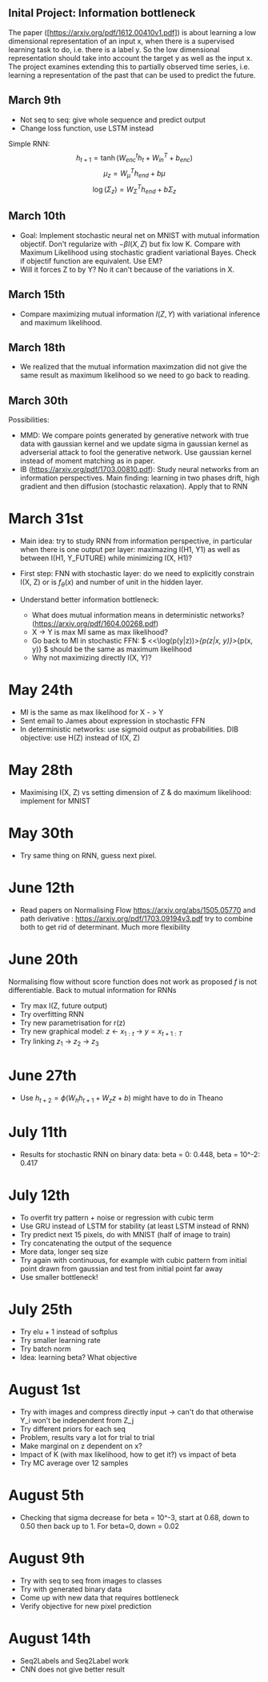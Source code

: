 ## Inital Project: Information bottleneck
The paper ([https://arxiv.org/pdf/1612.00410v1.pdf]) is about learning a low dimensional representation of an input x, when there is a supervised learning task to do, i.e. there is a label y. So the low dimensional representation should take into account the target y as well as the input x. The project examines extending this to partially observed time series, i.e. learning a representation of the past that can be used to predict the future.

## March 9th
- Not seq to seq: give whole sequence and predict output
- Change loss function, use LSTM instead

Simple RNN:
$$ h_{t+1} = \tanh(W_{enc}^t h_t + W_{in}^T + b_{enc})$$
$$ \mu_z = W_\mu^T h_{end} + b\mu$$
$$ \log(\Sigma_z) = W_\Sigma^T h_{end} + b\Sigma_z$$

## March 10th
- Goal: Implement stochastic neural net on MNIST with mutual information objectif. Don't regularize with $-\beta I(X, Z)$ but fix low K. Compare with Maximum Likelihood using stochastic gradient variational Bayes. Check if objectif function are equivalent. Use EM?
- Will it forces Z to by Y? No it can't because of the variations in X.

## March 15th
- Compare maximizing mutual information $I(Z, Y)$ with variational inference and maximum likelihood.

## March 18th
- We realized that the mutual information maximzation did not give the same result as maximum likelihood so we need to go back to reading.

## March 30th
Possibilities: 
- MMD: We compare points generated by generative network with true data with gaussian kernel and we update sigma in gaussian kernel as adverserial attack to fool the generative network. Use gaussian kernel instead of moment matching as in paper.
- IB (https://arxiv.org/pdf/1703.00810.pdf): Study neural networks from an information perspectives. Main finding: learning in two phases drift, high gradient and then diffusion (stochastic relaxation).
Apply that to RNN

# March 31st
- Main idea: try to study RNN from information perspective, in particular when there is one output per layer: maximazing I(H1, Y1) as well as between I(H1, Y_FUTURE) while minimizing I(X, H1)?

- First step: FNN with stochastic layer: do we need to explicitly constrain I(X, Z) or is $f_{\theta}(x)$ and number of unit in the hidden layer.

- Understand better information bottleneck: 
    - What does mutual information means in deterministic networks? (https://arxiv.org/pdf/1604.00268.pdf)
    - X -> Y is max MI same as max likelihood?
    - Go back to MI in stochastic FFN: $ <<\log(p(y|z))>_{p(z|x, y)}>_{p(x, y)} $ should be the same as maximum likelihood
    - Why not maximizing directly I(X, Y)?

# May 24th 
- MI is the same as max likelihood for X - > Y
- Sent email to James about expression in stochastic FFN
- In deterministic networks: use sigmoid output as probabilities. DIB objective: use H(Z) instead of I(X, Z)

# May 28th
- Maximising I(X, Z) vs setting dimension of Z & do maximum likelihood: implement for MNIST

# May 30th 
- Try same thing on RNN, guess next pixel.

# June 12th
- Read papers on Normalising Flow https://arxiv.org/abs/1505.05770 and path derivative : https://arxiv.org/pdf/1703.09194v3.pdf try to combine both to get rid of determinant. Much more flexibility

# June 20th
Normalising flow without score function does not work as proposed $f$ is not differentiable. Back to mutual information for RNNs
- Try max I(Z, future output)
- Try overfitting RNN
- Try new parametrisation for r(z)
- Try new graphical model: $z$ <- $x_{1:t}$ -> $y = x_{t+1:T}$ 
- Try linking $z_1$ -> $z_2$ -> $z_3$

# June 27th
- Use $h_{t+2} = \phi(W_h h_{t+1} + W_z z + b)$ might have to do in Theano

# July 11th
- Results for stochastic RNN on binary data:
beta = 0: 0.448, beta = 10^-2: 0.417

# July 12th 
- To overfit try pattern + noise or regression with cubic term
- Use GRU instead of LSTM for stability (at least LSTM instead of RNN)
- Try predict next 15 pixels, do with MNIST (half of image to train)
- Try concatenating the output of the sequence
- More data, longer seq size
- Try again with continuous, for example with cubic pattern from initial point drawn from gaussian and test from initial point far away
- Use smaller bottleneck!

# July 25th
- Try elu + 1 instead of softplus
- Try smaller learning rate
- Try batch norm
- Idea: learning beta? What objective

# August 1st 
- Try with images and compress directly input -> can't do that otherwise Y_i won't be independent from Z_j
- Try different priors for each seq
- Problem, results vary a lot for trial to trial
- Make marginal on z dependent on x?
- Impact of K (with max likelihood, how to get it?) vs impact of beta
- Try MC average over 12 samples

# August 5th
- Checking that sigma decrease for beta = 10^-3, start at 0.68, down to 0.50 then back up to 1. For beta=0, down = 0.02

# August 9th
- Try with seq to seq from images to classes
- Try with generated binary data
- Come up with new data that requires bottleneck
- Verify objective for new pixel prediction

# August 14th
- Seq2Labels and Seq2Label work
- CNN does not give better result




